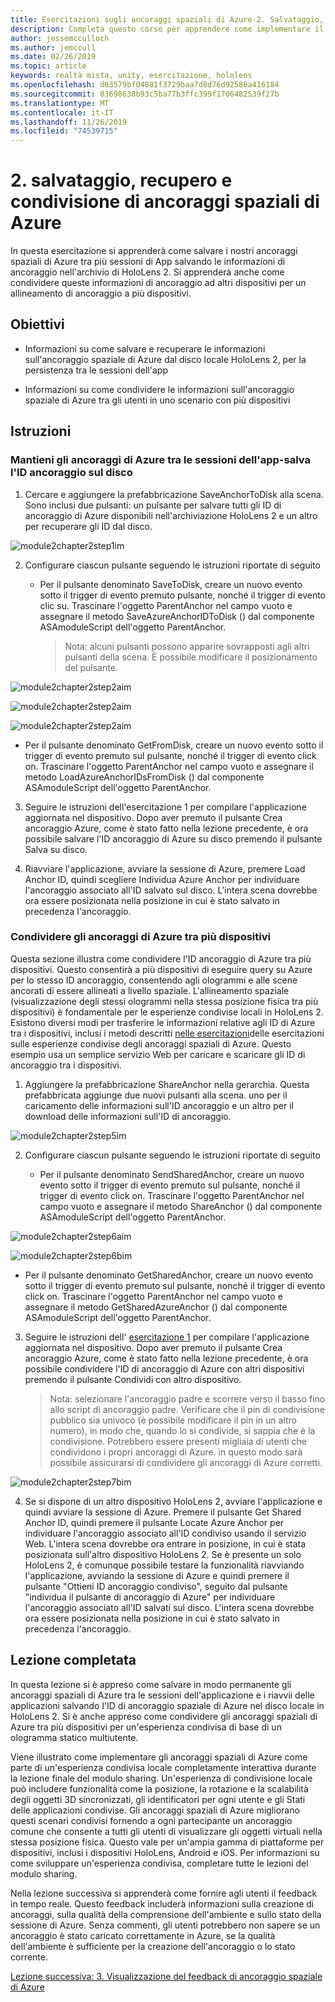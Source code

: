 ```yaml
---
title: Esercitazioni sugli ancoraggi spaziali di Azure-2. Salvataggio, recupero e condivisione di ancoraggi spaziali di Azure
description: Completa questo corso per apprendere come implementare il riconoscimento volto di Azure in un'applicazione di realtà mista.
author: jessemcculloch
ms.author: jemccull
ms.date: 02/26/2019
ms.topic: article
keywords: realtà mista, unity, esercitazione, hololens
ms.openlocfilehash: d03579bf04081f3729baa7d8d76d92586a416184
ms.sourcegitcommit: 83698638b93c5ba77b3ffc399f1706482539f27b
ms.translationtype: MT
ms.contentlocale: it-IT
ms.lasthandoff: 11/26/2019
ms.locfileid: "74539715"
---
```

# <a name="2-saving-retrieving-and-sharing-azure-spatial-anchors"></a>2. salvataggio, recupero e condivisione di ancoraggi spaziali di Azure

In questa esercitazione si apprenderà come salvare i nostri ancoraggi spaziali di Azure tra più sessioni di App salvando le informazioni di ancoraggio nell'archivio di HoloLens 2. Si apprenderà anche come condividere queste informazioni di ancoraggio ad altri dispositivi per un allineamento di ancoraggio a più dispositivi.

## <a name="objectives"></a>Obiettivi

* Informazioni su come salvare e recuperare le informazioni sull'ancoraggio spaziale di Azure dal disco locale HoloLens 2, per la persistenza tra le sessioni dell'app

* Informazioni su come condividere le informazioni sull'ancoraggio spaziale di Azure tra gli utenti in uno scenario con più dispositivi

## <a name="instructions"></a>Istruzioni

### <a name="persist-azure-anchors-between-app-sessions---save-anchor-id-to-disk"></a>Mantieni gli ancoraggi di Azure tra le sessioni dell'app-salva l'ID ancoraggio sul disco

1. Cercare e aggiungere la prefabbricazione SaveAnchorToDisk alla scena. Sono inclusi due pulsanti: un pulsante per salvare tutti gli ID di ancoraggio di Azure disponibili nell'archiviazione HoloLens 2 e un altro per recuperare gli ID dal disco.

![module2chapter2step1im](images/module2chapter2step1im.PNG)

2. Configurare ciascun pulsante seguendo le istruzioni riportate di seguito

   - Per il pulsante denominato SaveToDisk, creare un nuovo evento sotto il trigger di evento premuto pulsante, nonché il trigger di evento clic su. Trascinare l'oggetto ParentAnchor nel campo vuoto e assegnare il metodo SaveAzureAnchorIDToDisk () dal componente ASAmoduleScript dell'oggetto ParentAnchor.
   
     > Nota: alcuni pulsanti possono apparire sovrapposti agli altri pulsanti della scena. È possibile modificare il posizionamento del pulsante.

![module2chapter2step2aim](images/module2chapter2step2aim.PNG)

![module2chapter2step2aim](images/module2chapter2step2bim.PNG)

![module2chapter2step2aim](images/module2chapter2step2cim.PNG)


   - Per il pulsante denominato GetFromDisk, creare un nuovo evento sotto il trigger di evento premuto sul pulsante, nonché il trigger di evento click on. Trascinare l'oggetto ParentAnchor nel campo vuoto e assegnare il metodo LoadAzureAnchorIDsFromDisk () dal componente ASAmoduleScript dell'oggetto ParentAnchor.

3. Seguire le istruzioni dell'esercitazione 1 per compilare l'applicazione aggiornata nel dispositivo. Dopo aver premuto il pulsante Crea ancoraggio Azure, come è stato fatto nella lezione precedente, è ora possibile salvare l'ID ancoraggio di Azure su disco premendo il pulsante Salva su disco.

4. Riavviare l'applicazione, avviare la sessione di Azure, premere Load Anchor ID, quindi scegliere Individua Azure Anchor per individuare l'ancoraggio associato all'ID salvato sul disco. L'intera scena dovrebbe ora essere posizionata nella posizione in cui è stato salvato in precedenza l'ancoraggio.

### <a name="share-azure-anchors-between-multiple-devices"></a>Condividere gli ancoraggi di Azure tra più dispositivi

Questa sezione illustra come condividere l'ID ancoraggio di Azure tra più dispositivi. Questo consentirà a più dispositivi di eseguire query su Azure per lo stesso ID ancoraggio, consentendo agli ologrammi e alle scene ancorati di essere allineati a livello spaziale. L'allineamento spaziale (visualizzazione degli stessi ologrammi nella stessa posizione fisica tra più dispositivi) è fondamentale per le esperienze condivise locali in HoloLens 2. Esistono diversi modi per trasferire le informazioni relative agli ID di Azure tra i dispositivi, inclusi i metodi descritti [nelle esercitazioni](mrlearning-sharing(photon)-ch1.md)delle esercitazioni sulle esperienze condivise degli ancoraggi spaziali di Azure. Questo esempio usa un semplice servizio Web per caricare e scaricare gli ID di ancoraggio tra i dispositivi.

1. Aggiungere la prefabbricazione ShareAnchor nella gerarchia. Questa prefabbricata aggiunge due nuovi pulsanti alla scena. uno per il caricamento delle informazioni sull'ID ancoraggio e un altro per il download delle informazioni sull'ID di ancoraggio. 

![module2chapter2step5im](images/module2chapter2step5im.PNG)

2. Configurare ciascun pulsante seguendo le istruzioni riportate di seguito

   - Per il pulsante denominato SendSharedAnchor, creare un nuovo evento sotto il trigger di evento premuto sul pulsante, nonché il trigger di evento click on. Trascinare l'oggetto ParentAnchor nel campo vuoto e assegnare il metodo ShareAnchor () dal componente ASAmoduleScript dell'oggetto ParentAnchor.

![module2chapter2step6aim](images/module2chapter2step6aim.PNG)

![module2chapter2step6bim](images/module2chapter2step6bim.PNG)

   - Per il pulsante denominato GetSharedAnchor, creare un nuovo evento sotto il trigger di evento premuto sul pulsante, nonché il trigger di evento click on. Trascinare l'oggetto ParentAnchor nel campo vuoto e assegnare il metodo GetSharedAzureAnchor () dal componente ASAmoduleScript dell'oggetto ParentAnchor.

3. Seguire le istruzioni dell' [esercitazione 1](mrlearning-base-ch1.md) per compilare l'applicazione aggiornata nel dispositivo. Dopo aver premuto il pulsante Crea ancoraggio Azure, come è stato fatto nella lezione precedente, è ora possibile condividere l'ID di ancoraggio di Azure con altri dispositivi premendo il pulsante Condividi con altro dispositivo.

   > Nota: selezionare l'ancoraggio padre e scorrere verso il basso fino allo script di ancoraggio padre. Verificare che il pin di condivisione pubblico sia univoco (è possibile modificare il pin in un altro numero), in modo che, quando lo si condivide, si sappia che è la condivisione. Potrebbero essere presenti migliaia di utenti che condividono i propri ancoraggi di Azure. in questo modo sarà possibile assicurarsi di condividere gli ancoraggi di Azure corretti.
   > 

![module2chapter2step7bim](images/module2chapter2step7bim.PNG)

4. Se si dispone di un altro dispositivo HoloLens 2, avviare l'applicazione e quindi avviare la sessione di Azure. Premere il pulsante Get Shared Anchor ID, quindi premere il pulsante Locate Azure Anchor per individuare l'ancoraggio associato all'ID condiviso usando il servizio Web. L'intera scena dovrebbe ora entrare in posizione, in cui è stata posizionata sull'altro dispositivo HoloLens 2. Se è presente un solo HoloLens 2, è comunque possibile testare la funzionalità riavviando l'applicazione, avviando la sessione di Azure e quindi premere il pulsante "Ottieni ID ancoraggio condiviso", seguito dal pulsante "individua il pulsante di ancoraggio di Azure" per individuare l'ancoraggio associato all'ID salvati sul disco. L'intera scena dovrebbe ora essere posizionata nella posizione in cui è stato salvato in precedenza l'ancoraggio.

## <a name="congratulations"></a>Lezione completata
In questa lezione si è appreso come salvare in modo permanente gli ancoraggi spaziali di Azure tra le sessioni dell'applicazione e i riavvii delle applicazioni salvando l'ID di ancoraggio spaziale di Azure nel disco locale in HoloLens 2. Si è anche appreso come condividere gli ancoraggi spaziali di Azure tra più dispositivi per un'esperienza condivisa di base di un ologramma statico multiutente.

Viene illustrato come implementare gli ancoraggi spaziali di Azure come parte di un'esperienza condivisa locale completamente interattiva durante la lezione finale del modulo sharing. Un'esperienza di condivisione locale può includere funzionalità come la posizione, la rotazione e la scalabilità degli oggetti 3D sincronizzati, gli identificatori per ogni utente e gli Stati delle applicazioni condivise. Gli ancoraggi spaziali di Azure migliorano questi scenari condivisi fornendo a ogni partecipante un ancoraggio comune che consente a tutti gli utenti di visualizzare gli oggetti virtuali nella stessa posizione fisica. Questo vale per un'ampia gamma di piattaforme per dispositivi, inclusi i dispositivi HoloLens, Android e iOS. Per informazioni su come sviluppare un'esperienza condivisa, completare tutte le lezioni del modulo sharing.

Nella lezione successiva si apprenderà come fornire agli utenti il feedback in tempo reale. Questo feedback includerà informazioni sulla creazione di ancoraggi, sulla qualità della comprensione dell'ambiente e sullo stato della sessione di Azure. Senza commenti, gli utenti potrebbero non sapere se un ancoraggio è stato caricato correttamente in Azure, se la qualità dell'ambiente è sufficiente per la creazione dell'ancoraggio o lo stato corrente.

[Lezione successiva: 3. Visualizzazione del feedback di ancoraggio spaziale di Azure](mrlearning-asa-ch3.md)

